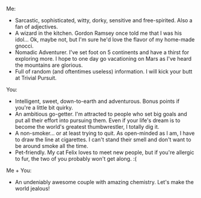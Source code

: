 Me:

- Sarcastic, sophisticated, witty, dorky, sensitive and free-spirited. Also a fan of adjectives.
- A wizard in the kitchen. Gordon Ramsey once told me that I was his idol... Ok, maybe not, but I'm sure he'd love the flavor of my home-made gnocci.
- Nomadic Adventurer. I've set foot on 5 continents and have a thirst for exploring more. I hope to one day go vacationing on Mars as I've heard the mountains are glorious.
- Full of random (and oftentimes useless) information. I will kick your butt at Trivial Pursuit.

You:

- Intelligent, sweet, down-to-earth and adventurous. Bonus points if you're a little bit quirky.
- An ambitious go-getter. I'm attracted to people who set big goals and put all their effort into pursuing them. Even if your life's dream is to become the world's greatest thumbwrestler, I totally dig it.
- A non-smoker... or at least trying to quit. As open-minded as I am, I have to draw the line at cigarettes. I can't stand their smell and don't want to be around smoke all the time.
- Pet-friendly. My cat Felix loves to meet new people, but if you're allergic to fur, the two of you probably won't get along. :(

Me + You:

- An undeniably awesome couple with amazing chemistry. Let's make the world jealous!

